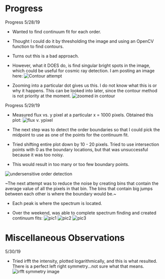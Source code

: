# Progress

Progress 5/28/19
* Wanted to find continuum fit for each order.
* Thought I could do it by thresholding the image and using an OpenCV function to find contours.
* Turns out this is a bad approach.
* However, what it DOES do, is find singular bright spots in the image, which could be useful for cosmic ray detection. I am posting an image here: 
![Contour attempt](assets/contours_image.png)

* Zooming into a particular dot gives us this. I do not know what this is or why it happens. This can be looked into later, since the contour method is not priority at the moment.
![zoomed in contour](assets/zoomed_in_on_contour_bright_spot.png)

Progress 5/29/19
* Measured flux vs. y pixel at a particular x = 1000 pixels.
Obtained this plot: 
![flux v. ypixel](assets/fluxvypixel.png)

* The next step was to detect the order boundaries so that I could pick the midpoint to use as one of the points for the continuum fit.
* Tried shifting entire plot down by 10 - 20 pixels. Tried to use intersection points with 0 as the boundary locations, but that was unsuccessful
because it was too noisy.
* This would result in too many or too few boundary points.

![undersensitive order detection](assets/undersensitive_order_detection.png)

~The next attempt was to reduce the noise by creating bins that contain the average value of all the pixels in that bin. The bins that contain big jumps between each
other is where the boundary would be.~

* Each peak is where the spectrum is located.

* Over the weekend, was able to complete spectrum finding and created continuum fits:
![pic1](assets/finished_continuum_example.png)
![pic2](assets/zoomed_in_fits.png)
![pic3](assets/much_more_zoomed_in_fit.png)




# Miscellaneous Observations
5/30/19
* Tried irfft the intensity, plotted logarithmically, and this is what resulted. There is a perfect left right symmetry...not sure what that means.
![irfft symmetry image](assets/irfft_intensity.png)
